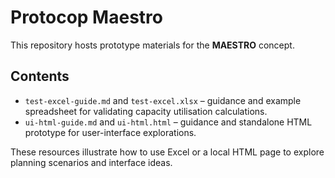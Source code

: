 # Protocop Maestro

This repository hosts prototype materials for the **MAESTRO** concept.

## Contents
- `test-excel-guide.md` and `test-excel.xlsx` – guidance and example spreadsheet for validating capacity utilisation calculations.
- `ui-html-guide.md` and `ui-html.html` – guidance and standalone HTML prototype for user-interface explorations.

These resources illustrate how to use Excel or a local HTML page to explore planning scenarios and interface ideas.

